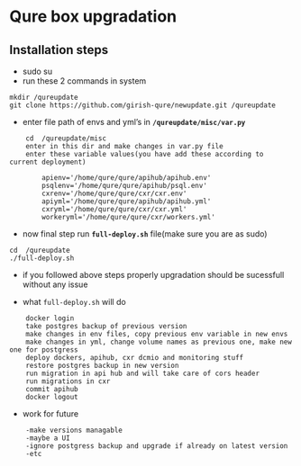 # Qure box upgradation
## Installation steps

- sudo su 
- run these 2 commands in system
```
mkdir /qureupdate 
git clone https://github.com/girish-qure/newupdate.git /qureupdate
```
- enter file path of envs and yml’s in **`/qureupdate/misc/var.py`**
```
    cd  /qureupdate/misc
    enter in this dir and make changes in var.py file
    enter these variable values(you have add these according to current deployment)

        apienv='/home/qure/qure/apihub/apihub.env'
        psqlenv='/home/qure/qure/apihub/psql.env'
        cxrenv='/home/qure/qure/cxr/cxr.env'
        apiyml='/home/qure/qure/apihub/apihub.yml'
        cxryml='/home/qure/qure/cxr/cxr.yml'
        workeryml='/home/qure/qure/cxr/workers.yml'
```
- now final step run **`full-deploy.sh`** file(make sure you are as sudo)
```
cd  /qureupdate
./full-deploy.sh
```
- if you followed above steps properly upgradation should be sucessfull without any issue


- what `full-deploy.sh` will do
```
    docker login
    take postgres backup of previous version
    make changes in env files, copy previous env variable in new envs
    make changes in yml, change volume names as previous one, make new one for postgress
    deploy dockers, apihub, cxr dcmio and monitoring stuff
    restore postgres backup in new version
    run migration in api hub and will take care of cors header
    run migrations in cxr
    commit apihub
    docker logout
```

- work for future
```
    -make versions managable
    -maybe a UI
    -ignore postgress backup and upgrade if already on latest version
    -etc
```
